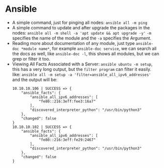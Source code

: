 # Ansible
- A simple command, just for pinging all nodes: `ansible all -m ping`
- A simple command to update and after upgrade the packages in the nodes: `ansible all -m shell -a 'apt update && apt upgrade -y'` `-m` specifies the name of the module and the `-a` specifies the Argument.
- Reading more about documentation of any module, just type `ansible-doc *module name*`, for example `ansible-doc service`, we can search all the docs as well, like `ansible-doc -l`, this shows all modules, but we can grep or filter it too. 
- Viewing All Facts Associated with a Server: `ansible ubuntu -m setup`, this has a very long output, but the `filter program` can filter it easily. like: `ansible all -m setup -a 'filter=ansible_all_ipv6_addresses'` and the output will be: 
    ```
    10.10.10.106 | SUCCESS => {
        "ansible_facts": {
            "ansible_all_ipv6_addresses": [
                "fe80::216:3eff:fee3:16a7"
            ],
            "discovered_interpreter_python": "/usr/bin/python3"
        },
        "changed": false
    }
    10.10.10.102 | SUCCESS => {
        "ansible_facts": {
            "ansible_all_ipv6_addresses": [
                "fe80::216:3eff:fe29:2467"
            ],
            "discovered_interpreter_python": "/usr/bin/python3"
        },
        "changed": false
    }
    ```



